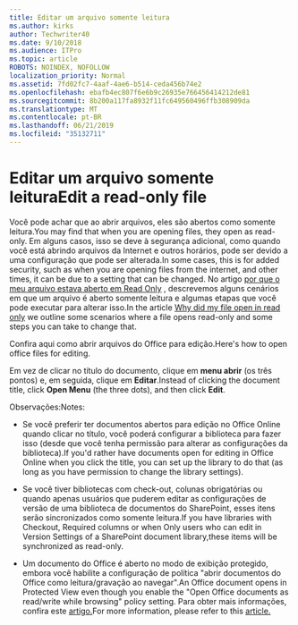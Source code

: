 ```yaml
---
title: Editar um arquivo somente leitura
ms.author: kirks
author: Techwriter40
ms.date: 9/10/2018
ms.audience: ITPro
ms.topic: article
ROBOTS: NOINDEX, NOFOLLOW
localization_priority: Normal
ms.assetid: 7fd02fc7-4aaf-4ae6-b514-ceda456b74e2
ms.openlocfilehash: ebafb4ec807f6e6b9c26935e766456414212de81
ms.sourcegitcommit: 8b200a117fa8932f11fc649560496ffb308909da
ms.translationtype: MT
ms.contentlocale: pt-BR
ms.lasthandoff: 06/21/2019
ms.locfileid: "35132711"
---
```

# <a name="edit-a-read-only-file"></a><span data-ttu-id="70098-102">Editar um arquivo somente leitura</span><span class="sxs-lookup"><span data-stu-id="70098-102">Edit a read-only file</span></span>

<span data-ttu-id="70098-103">Você pode achar que ao abrir arquivos, eles são abertos como somente leitura.</span><span class="sxs-lookup"><span data-stu-id="70098-103">You may find that when you are opening files, they open as read-only.</span></span> <span data-ttu-id="70098-104">Em alguns casos, isso se deve à segurança adicional, como quando você está abrindo arquivos da Internet e outros horários, pode ser devido a uma configuração que pode ser alterada.</span><span class="sxs-lookup"><span data-stu-id="70098-104">In some cases, this is for added security, such as when you are opening files from the internet, and other times, it can be due to a setting that can be changed.</span></span> <span data-ttu-id="70098-105">No artigo [por que o meu arquivo estava aberto em Read Only](https://support.office.com/article/Why-did-my-file-open-read-only-3ab4b792-da50-4b38-8628-14c64e1f1d15) , descrevemos alguns cenários em que um arquivo é aberto somente leitura e algumas etapas que você pode executar para alterar isso.</span><span class="sxs-lookup"><span data-stu-id="70098-105">In the article [Why did my file open in read only](https://support.office.com/article/Why-did-my-file-open-read-only-3ab4b792-da50-4b38-8628-14c64e1f1d15) we outline some scenarios where a file opens read-only and some steps you can take to change that.</span></span>

<span data-ttu-id="70098-106">Confira aqui como abrir arquivos do Office para edição.</span><span class="sxs-lookup"><span data-stu-id="70098-106">Here's how to open office files for editing.</span></span>

<span data-ttu-id="70098-107">Em vez de clicar no título do documento, clique em **menu abrir** (os três pontos) e, em seguida, clique em **Editar**.</span><span class="sxs-lookup"><span data-stu-id="70098-107">Instead of clicking the document title, click **Open Menu** (the three dots), and then click **Edit**.</span></span>

<span data-ttu-id="70098-108">Observações:</span><span class="sxs-lookup"><span data-stu-id="70098-108">Notes:</span></span>

- <span data-ttu-id="70098-109">Se você preferir ter documentos abertos para edição no Office Online quando clicar no título, você poderá configurar a biblioteca para fazer isso (desde que você tenha permissão para alterar as configurações da biblioteca).</span><span class="sxs-lookup"><span data-stu-id="70098-109">If you'd rather have documents open for editing in Office Online when you click the title, you can set up the library to do that (as long as you have permission to change the library settings).</span></span>

- <span data-ttu-id="70098-110">Se você tiver bibliotecas com check-out, colunas obrigatórias ou quando apenas usuários que puderem editar as configurações de versão de uma biblioteca de documentos do SharePoint, esses itens serão sincronizados como somente leitura.</span><span class="sxs-lookup"><span data-stu-id="70098-110">If you have libraries with Checkout, Required columns or when Only users who can edit in Version Settings of a SharePoint document library,these items will be synchronized as read-only.</span></span>

- <span data-ttu-id="70098-111">Um documento do Office é aberto no modo de exibição protegido, embora você habilite a configuração de política "abrir documentos do Office como leitura/gravação ao navegar".</span><span class="sxs-lookup"><span data-stu-id="70098-111">An Office document opens in Protected View even though you enable the "Open Office documents as read/write while browsing" policy setting.</span></span> <span data-ttu-id="70098-112">Para obter mais informações, confira este [artigo.](https://support.microsoft.com/help/983047/an-office-document-opens-in-protected-view-even-though-you-enable-the)</span><span class="sxs-lookup"><span data-stu-id="70098-112">For more information, please refer to this [article.](https://support.microsoft.com/help/983047/an-office-document-opens-in-protected-view-even-though-you-enable-the)</span></span>

